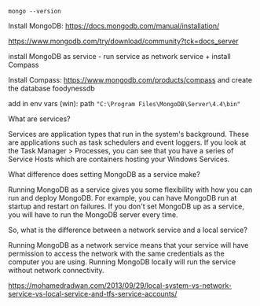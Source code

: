 `mongo --version`

Install MongoDB: https://docs.mongodb.com/manual/installation/

https://www.mongodb.com/try/download/community?tck=docs_server

install MongoDB as service - run service as network service + install Compass

Install Compass: https://www.mongodb.com/products/compass  and create the database foodynessdb

add in env vars (win): path `"C:\Program Files\MongoDB\Server\4.4\bin"`



What are services?

Services are application types that run in the system's background. These are applications such as task schedulers and event loggers. If you look at the Task Manager > Processes, you can see that you have a series of Service Hosts which are containers hosting your Windows Services.

What difference does setting MongoDB as a service make?

Running MongoDB as a service gives you some flexibility with how you can run and deploy MongoDB. For example, you can have MongoDB run at startup and restart on failures. If you don't set MongoDB up as a service, you will have to run the MongoDB server every time.

So, what is the difference between a network service and a local service?

Running MongoDB as a network service means that your service will have permission to access the network with the same credentials as the computer you are using. Running MongoDB locally will run the service without network connectivity.

https://mohamedradwan.com/2013/09/29/local-system-vs-network-service-vs-local-service-and-tfs-service-accounts/